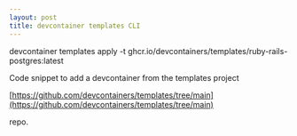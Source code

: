 ```yaml
---
layout: post
title: devcontainer templates CLI
---
```


devcontainer templates apply -t ghcr.io/devcontainers/templates/ruby-rails-postgres:latest

Code snippet to add a devcontainer from the templates project

[https://github.com/devcontainers/templates/tree/main](https://github.com/devcontainers/templates/tree/main)

repo.

